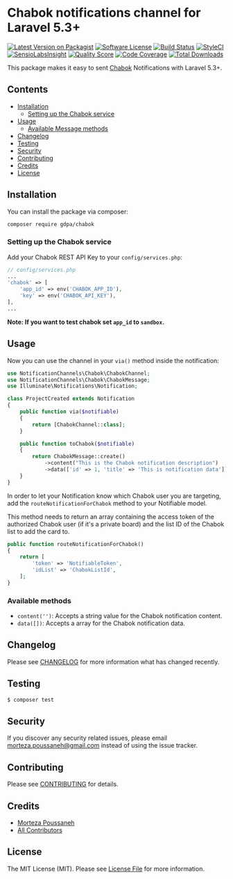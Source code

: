 # Chabok notifications channel for Laravel 5.3+

[![Latest Version on Packagist](https://img.shields.io/packagist/v/gdpa/chabok.svg?style=flat-square)](https://packagist.org/packages/gdpa/chabok)
[![Software License](https://img.shields.io/badge/license-MIT-brightgreen.svg?style=flat-square)](LICENSE.md)
[![Build Status](https://img.shields.io/travis/gdpa/chabok/master.svg?style=flat-square)](https://travis-ci.org/gdpa/chabok)
[![StyleCI](https://styleci.io/repos/65379321/shield)](https://styleci.io/repos/65379321)
[![SensioLabsInsight](https://img.shields.io/sensiolabs/i/9015691f-130d-4fca-8710-72a010abc684.svg?style=flat-square)](https://insight.sensiolabs.com/projects/9015691f-130d-4fca-8710-72a010abc684)
[![Quality Score](https://img.shields.io/scrutinizer/g/chabok/chabok.svg?style=flat-square)](https://scrutinizer-ci.com/g/gdpa/chabok)
[![Code Coverage](https://img.shields.io/scrutinizer/coverage/g/gdpa/chabok/master.svg?style=flat-square)](https://scrutinizer-ci.com/g/gdpa/chabok/?branch=master)
[![Total Downloads](https://img.shields.io/packagist/dt/gdpa/chabok.svg?style=flat-square)](https://packagist.org/packages/gdpa/chabok)

This package makes it easy to sent [Chabok](https://chabokpush.com//) Notifications with Laravel 5.3+.

## Contents

- [Installation](#installation)
    - [Setting up the Chabok service](#setting-up-the-chabok-service)
- [Usage](#usage)
	- [Available Message methods](#available-message-methods)
- [Changelog](#changelog)
- [Testing](#testing)
- [Security](#security)
- [Contributing](#contributing)
- [Credits](#credits)
- [License](#license)


## Installation

You can install the package via composer:

``` bash
composer require gdpa/chabok
```

### Setting up the Chabok service

Add your Chabok REST API Key to your `config/services.php`:

```php
// config/services.php
...
'chabok' => [
    'app_id' => env('CHABOK_APP_ID'), 
    'key' => env('CHABOK_API_KEY'),
],
...
```

**Note: If you want to test chabok set `app_id` to `sandbox`.**

## Usage

Now you can use the channel in your `via()` method inside the notification:

``` php
use NotificationChannels\Chabok\ChabokChannel;
use NotificationChannels\Chabok\ChabokMessage;
use Illuminate\Notifications\Notification;

class ProjectCreated extends Notification
{
    public function via($notifiable)
    {
        return [ChabokChannel::class];
    }

    public function toChabok($notifiable)
    {
        return ChabokMessage::create()
            ->content("This is the Chabok notification description")
            ->data(['id' => 1, 'title' => 'This is notification data']);
    }
}
```

In order to let your Notification know which Chabok user you are targeting, add the `routeNotificationForChabok` method to your Notifiable model.

This method needs to return an array containing the access token of the authorized Chabok user (if it's a private board) and the list ID of the Chabok list to add the card to.

```php
public function routeNotificationForChabok()
{
    return [
        'token' => 'NotifiableToken',
        'idList' => 'ChabokListId',
    ];
}
```

### Available methods

- `content('')`: Accepts a string value for the Chabok notification content.
- `data([])`: Accepts a array for the Chabok notification data.


## Changelog

Please see [CHANGELOG](CHANGELOG.md) for more information what has changed recently.

## Testing

``` bash
$ composer test
```

## Security

If you discover any security related issues, please email morteza.poussaneh@gmail.com instead of using the issue tracker.

## Contributing

Please see [CONTRIBUTING](CONTRIBUTING.md) for details.

## Credits

- [Morteza Poussaneh](https://github.com/gdpa)
- [All Contributors](../../contributors)

## License

The MIT License (MIT). Please see [License File](LICENSE.md) for more information.
